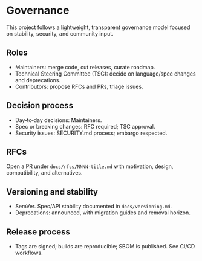 # Governance

This project follows a lightweight, transparent governance model focused on stability, security, and community input.

## Roles

- Maintainers: merge code, cut releases, curate roadmap.
- Technical Steering Committee (TSC): decide on language/spec changes and deprecations.
- Contributors: propose RFCs and PRs, triage issues.

## Decision process

- Day‑to‑day decisions: Maintainers.
- Spec or breaking changes: RFC required; TSC approval.
- Security issues: SECURITY.md process; embargo respected.

## RFCs

Open a PR under `docs/rfcs/NNNN-title.md` with motivation, design, compatibility, and alternatives.

## Versioning and stability

- SemVer. Spec/API stability documented in `docs/versioning.md`.
- Deprecations: announced, with migration guides and removal horizon.

## Release process

- Tags are signed; builds are reproducible; SBOM is published. See CI/CD workflows.


